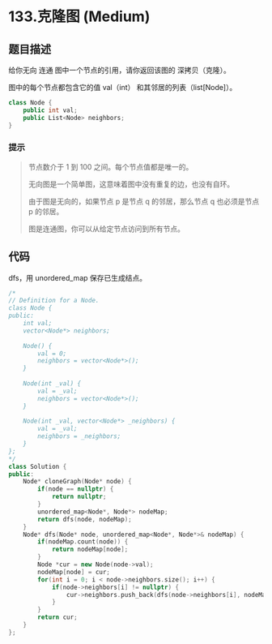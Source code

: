 # 133.克隆图 (Medium)

## 题目描述

给你无向 连通 图中一个节点的引用，请你返回该图的 深拷贝（克隆）。

图中的每个节点都包含它的值 val（int） 和其邻居的列表（list[Node]）。

```c++
class Node {
    public int val;
    public List<Node> neighbors;
}
```

### 提示

> 节点数介于 1 到 100 之间。每个节点值都是唯一的。
> 
> 无向图是一个简单图，这意味着图中没有重复的边，也没有自环。
> 
> 由于图是无向的，如果节点 p 是节点 q 的邻居，那么节点 q 也必须是节点 p 的邻居。
> 
> 图是连通图，你可以从给定节点访问到所有节点。

## 代码

dfs，用 unordered_map 保存已生成结点。

```c++ tab="dfs"
/*
// Definition for a Node.
class Node {
public:
    int val;
    vector<Node*> neighbors;
    
    Node() {
        val = 0;
        neighbors = vector<Node*>();
    }
    
    Node(int _val) {
        val = _val;
        neighbors = vector<Node*>();
    }
    
    Node(int _val, vector<Node*> _neighbors) {
        val = _val;
        neighbors = _neighbors;
    }
};
*/
class Solution {
public:
    Node* cloneGraph(Node* node) {
        if(node == nullptr) {
            return nullptr;
        }
        unordered_map<Node*, Node*> nodeMap;
        return dfs(node, nodeMap);
    }
    Node* dfs(Node* node, unordered_map<Node*, Node*>& nodeMap) {
        if(nodeMap.count(node)) {
            return nodeMap[node];
        }
        Node *cur = new Node(node->val);
        nodeMap[node] = cur;
        for(int i = 0; i < node->neighbors.size(); i++) {
            if(node->neighbors[i] != nullptr) {
                cur->neighbors.push_back(dfs(node->neighbors[i], nodeMap));
            }
        }
        return cur;
    }
};
```
